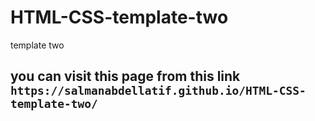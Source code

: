 # HTML-CSS-template-two
template two
## you can visit this page from this link `https://salmanabdellatif.github.io/HTML-CSS-template-two/`
